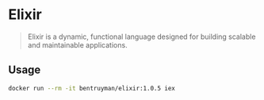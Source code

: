 # Elixir

> Elixir is a dynamic, functional language designed for
> building scalable and maintainable applications.

## Usage

```sh
docker run --rm -it bentruyman/elixir:1.0.5 iex
```
